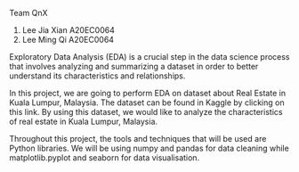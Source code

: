 Team QnX
1. Lee Jia Xian A20EC0064
2. Lee Ming Qi  A20EC0064

Exploratory Data Analysis (EDA) is a crucial step in the data science process that involves analyzing and summarizing a dataset in order to better understand its characteristics and relationships.

In this project, we are going to perform EDA on dataset about Real Estate in Kuala Lumpur, Malaysia. The dataset can be found in Kaggle by clicking on this link. By using this dataset, we would like to analyze the characteristics of real estate in Kuala Lumpur, Malaysia.

Throughout this project, the tools and techniques that will be used are Python libraries. We will be using numpy and pandas for data cleaning while matplotlib.pyplot and seaborn for data visualisation.
